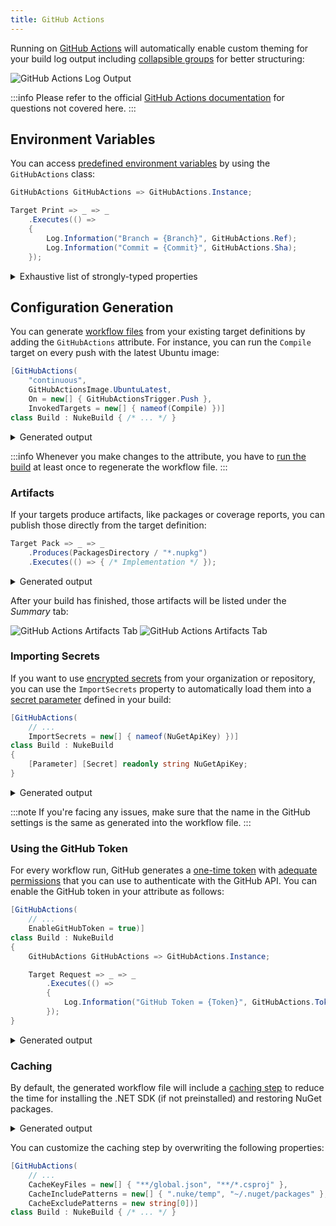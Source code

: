```yaml
---
title: GitHub Actions
---
```


Running on [GitHub Actions](https://github.com/features/actions) will automatically enable custom theming for your build log output including [collapsible groups](https://docs.github.com/en/actions/using-workflows/workflow-commands-for-github-actions#grouping-log-lines) for better structuring:

![GitHub Actions Log Output](/img/docs/github-actions.png)

:::info
Please refer to the official [GitHub Actions documentation](https://docs.github.com/en/actions) for questions not covered here.
:::

## Environment Variables

You can access [predefined environment variables](https://docs.github.com/en/actions/learn-github-actions/environment-variables) by using the `GitHubActions` class:

```csharp
GitHubActions GitHubActions => GitHubActions.Instance;

Target Print => _ => _
    .Executes(() =>
    {
        Log.Information("Branch = {Branch}", GitHubActions.Ref);
        Log.Information("Commit = {Commit}", GitHubActions.Sha);
    });
```

<details>
<summary>Exhaustive list of strongly-typed properties</summary>

```csharp
class GitHubActions
{
    string  Action            { get; }
    string  Actor             { get; }
    string  BaseRef           { get; }
    string  EventName         { get; }
    string  EventPath         { get; }
    JObject GitHubContext     { get; }
    JObject GitHubEvent       { get; }
    string  HeadRef           { get; }
    string  Home              { get; }
    bool    IsPullRequest     { get; }
    string  Job               { get; }
    long    JobId             { get; }
    string  PullRequestAction { get; }
    int?    PullRequestNumber { get; }
    string  Ref               { get; }
    string  Repository        { get; }
    string  RepositoryOwner   { get; }
    long    RunId             { get; }
    long    RunNumber         { get; }
    string  ServerUrl         { get; }
    string  Sha               { get; }
    string  Token             { get; }
    string  Workflow          { get; }
    string  Workspace         { get; }
}
```

</details>

## Configuration Generation

You can generate [workflow files](https://docs.github.com/en/actions/reference/workflow-syntax-for-github-actions) from your existing target definitions by adding the `GitHubActions` attribute. For instance, you can run the `Compile` target on every push with the latest Ubuntu image: 

```csharp title="Build.cs"
[GitHubActions(
    "continuous",
    GitHubActionsImage.UbuntuLatest,
    On = new[] { GitHubActionsTrigger.Push },
    InvokedTargets = new[] { nameof(Compile) })]
class Build : NukeBuild { /* ... */ }
``` 

<details>
<summary>Generated output</summary>

```yaml title=".github/workflows/continuous.yml"
name: continuous

on: [push]

jobs:
  ubuntu-latest:
    name: ubuntu-latest
    runs-on: ubuntu-latest
    steps:
      - uses: actions/checkout@v2
      - name: Run './build.cmd Compile'
        run: ./build.cmd Compile
```

</details>

:::info
Whenever you make changes to the attribute, you have to [run the build](../01-getting-started/03-execution.md) at least once to regenerate the workflow file.
:::

### Artifacts

If your targets produce artifacts, like packages or coverage reports, you can publish those directly from the target definition:

```csharp
Target Pack => _ => _
    .Produces(PackagesDirectory / "*.nupkg")
    .Executes(() => { /* Implementation */ });
```

<details>
<summary>Generated output</summary>

```yaml title=".github/workflows/continuous.yml"
- uses: actions/upload-artifact@v1
  with:
    name: packages
    path: output/packages
```
</details>

After your build has finished, those artifacts will be listed under the _Summary_ tab:

<p style={{maxWidth:'900px'}}>

![GitHub Actions Artifacts Tab](/img/docs/github-actions-artifacts-light.png#gh-light-mode-only)
![GitHub Actions Artifacts Tab](/img/docs/github-actions-artifacts-dark.png#gh-dark-mode-only)

</p>

### Importing Secrets

If you want to use [encrypted secrets](https://docs.github.com/en/actions/security-guides/encrypted-secrets#about-encrypted-secrets) from your organization or repository, you can use the `ImportSecrets` property to automatically load them into a [secret parameter](../02-fundamentals/06-parameters.md#secret-parameters) defined in your build:

```csharp title="Build.cs"
[GitHubActions(
    // ...
    ImportSecrets = new[] { nameof(NuGetApiKey) })]
class Build : NukeBuild
{
    [Parameter] [Secret] readonly string NuGetApiKey;
}
```

<details>
<summary>Generated output</summary>

```yaml title=".github/workflows/continuous.yml"
- name: Run './build.cmd Publish'
  run: ./build.cmd Publish
  env:
    NuGetApiKey: ${{ secrets.NUGET_API_KEY }}
```

</details>

:::note
If you're facing any issues, make sure that the name in the GitHub settings is the same as generated into the workflow file. 
:::

### Using the GitHub Token

For every workflow run, GitHub generates a [one-time token](https://docs.github.com/en/actions/security-guides/automatic-token-authentication) with [adequate permissions](https://docs.github.com/en/actions/security-guides/automatic-token-authentication#permissions-for-the-github_token) that you can use to authenticate with the GitHub API. You can enable the GitHub token in your attribute as follows:

```csharp title="Build.cs"
[GitHubActions(
    // ...
    EnableGitHubToken = true)]
class Build : NukeBuild
{
    GitHubActions GitHubActions => GitHubActions.Instance;

    Target Request => _ => _
        .Executes(() =>
        {
            Log.Information("GitHub Token = {Token}", GitHubActions.Token);
        });
}
```

<details>
<summary>Generated output</summary>

```yaml title=".github/workflows/continuous.yml"
- name: Run './build.cmd Release'
  run: ./build.cmd Publish
  env:
    GITHUB_CONTEXT: ${{ toJSON(github) }}
```

</details>

### Caching

By default, the generated workflow file will include a [caching step](https://github.com/actions/cache) to reduce the time for installing the .NET SDK (if not preinstalled) and restoring NuGet packages.

<details>
<summary>Generated output</summary>

```yaml title=".github/workflows/continuous.yml"
- name: Cache .nuke/temp, ~/.nuget/packages
  uses: actions/cache@v2
  with:
    path: |
      .nuke/temp
      ~/.nuget/packages
    key: ${{ runner.os }}-${{ hashFiles('global.json', 'source/**/*.csproj') }}
```

</details>

You can customize the caching step by overwriting the following properties:

```csharp title="Build.cs"
[GitHubActions(
    // ...
    CacheKeyFiles = new[] { "**/global.json", "**/*.csproj" },
    CacheIncludePatterns = new[] { ".nuke/temp", "~/.nuget/packages" },
    CacheExcludePatterns = new string[0])]
class Build : NukeBuild { /* ... */ }
```
